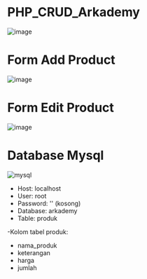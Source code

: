 # PHP_CRUD_Arkademy

![image](https://user-images.githubusercontent.com/52531952/103678515-32366580-4fb6-11eb-823a-bf57622096c5.png)

# Form Add Product
![image](https://user-images.githubusercontent.com/52531952/103678052-a6bcd480-4fb5-11eb-82c5-001ba3330f87.png)

# Form Edit Product
![image](https://user-images.githubusercontent.com/52531952/103678187-cf44ce80-4fb5-11eb-86bc-d2ec9131880a.png)

# Database Mysql
![mysql](https://user-images.githubusercontent.com/52531952/103679960-18961d80-4fb8-11eb-8e9c-9d84b815d40f.png)

+ Host: localhost
+ User: root
+ Password: '' (kosong)
+ Database: arkademy
+ Table: produk

-Kolom tabel produk:
- nama_produk
- keterangan
- harga
- jumlah
